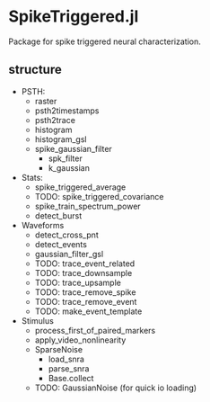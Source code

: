 # SpikeTriggered.jl

Package for spike triggered neural characterization.

## structure

- PSTH:
  - raster
  - psth2timestamps
  - psth2trace
  - histogram
  - histogram_gsl
  - spike_gaussian_filter
    - spk_filter
    - k_gaussian
- Stats:
  - spike_triggered_average
  - TODO: spike_triggered_covariance
  - spike_train_spectrum_power
  - detect_burst
- Waveforms
  - detect_cross_pnt
  - detect_events
  - gaussian_filter_gsl
  - TODO: trace_event_related
  - TODO: trace_downsample
  - TODO: trace_upsample
  - TODO: trace_remove_spike
  - TODO: trace_remove_event
  - TODO: make_event_template
- Stimulus
  - process_first_of_paired_markers
  - apply_video_nonlinearity
  - SparseNoise
    - load_snra
    - parse_snra
    - Base.collect
  - TODO: GaussianNoise (for quick io loading)
